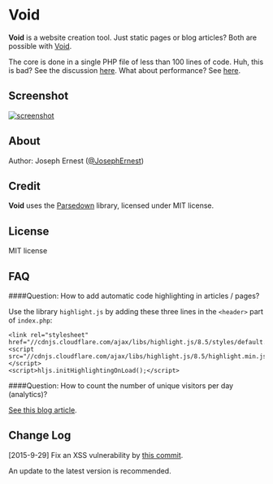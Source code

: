 Void
=============

**Void** is a website creation tool. Just static pages or blog articles? Both are possible with [Void](http://www.thisisvoid.org/).

The core is done in a single PHP file of less than 100 lines of code. Huh, this is bad? See the discussion [here](http://thisisvoid.org/article/03).
What about performance? See [here](http://thisisvoid.org/article/05-perf).

Screenshot
----

[![screenshot](http://gget.it/9p7avesy/1.jpg)](http://www.thisisvoid.org/demo/)

About
----

Author: Joseph Ernest ([@JosephErnest](http:/twitter.com/JosephErnest))

Credit
----

**Void** uses the [Parsedown](http://github.com/erusev/parsedown) library, licensed under MIT license.

License
----
MIT license

FAQ
----

####Question: How to add automatic code highlighting in articles / pages?

Use the library `highlight.js` by adding these three lines in the `<header>` part of `index.php`:

    <link rel="stylesheet" href="//cdnjs.cloudflare.com/ajax/libs/highlight.js/8.5/styles/default.min.css">
    <script src="//cdnjs.cloudflare.com/ajax/libs/highlight.js/8.5/highlight.min.js"></script>
    <script>hljs.initHighlightingOnLoad();</script>

####Question: How to count the number of unique visitors per day (analytics)?

[See this blog article](http://www.thisisvoid.org/article/simpleanalytics).

Change Log
----

[2015-9-29] Fix an XSS vulnerability by [this commit](https://github.com/josephernest/void/commit/de04f3cd75f806468c8cd4826bd515f81f4de074).

An update to the latest version is recommended.
